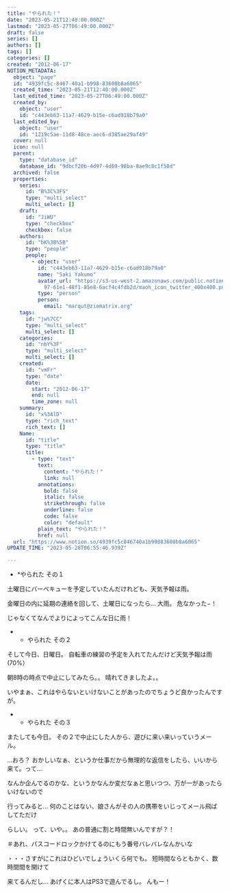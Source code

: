 ```yaml
---
title: "やられた！"
date: "2023-05-21T12:40:00.000Z"
lastmod: "2023-05-27T06:49:00.000Z"
draft: false
series: []
authors: []
tags: []
categories: []
created: "2012-06-17"
NOTION_METADATA:
  object: "page"
  id: "4939fc5c-8467-40a1-b998-83608b8a6065"
  created_time: "2023-05-21T12:40:00.000Z"
  last_edited_time: "2023-05-27T06:49:00.000Z"
  created_by:
    object: "user"
    id: "c443eb63-11a7-4629-b15e-c6ad918b79a0"
  last_edited_by:
    object: "user"
    id: "1219c5ae-11d8-48ce-aec6-d385ae29af49"
  cover: null
  icon: null
  parent:
    type: "database_id"
    database_id: "9dbcf20b-4d97-4d69-98ba-8ae9c8c1f58d"
  archived: false
  properties:
    series:
      id: "B%3C%3FS"
      type: "multi_select"
      multi_select: []
    draft:
      id: "JiWU"
      type: "checkbox"
      checkbox: false
    authors:
      id: "bK%3B%5B"
      type: "people"
      people:
        - object: "user"
          id: "c443eb63-11a7-4629-b15e-c6ad918b79a0"
          name: "Saki Yakumo"
          avatar_url: "https://s3-us-west-2.amazonaws.com/public.notion-static.com/3ad1c4\
            97-61e1-48f1-85e8-6acf4c4fdb2d/maoh_icon_twitter_400x400.png"
          type: "person"
          person:
            email: "marqut@ziomatrix.org"
    tags:
      id: "jw%7CC"
      type: "multi_select"
      multi_select: []
    categories:
      id: "nbY%3F"
      type: "multi_select"
      multi_select: []
    created:
      id: "vmFr"
      type: "date"
      date:
        start: "2012-06-17"
        end: null
        time_zone: null
    summary:
      id: "x%3AlD"
      type: "rich_text"
      rich_text: []
    Name:
      id: "title"
      type: "title"
      title:
        - type: "text"
          text:
            content: "やられた！"
            link: null
          annotations:
            bold: false
            italic: false
            strikethrough: false
            underline: false
            code: false
            color: "default"
          plain_text: "やられた！"
          href: null
  url: "https://www.notion.so/4939fc5c846740a1b99883608b8a6065"
UPDATE_TIME: "2023-05-28T06:55:46.939Z"

---
```

<link rel="stylesheet" href="https://cdn.jsdelivr.net/npm/katex@0.16.2/dist/katex.min.css" integrity="sha384-bYdxxUwYipFNohQlHt0bjN/LCpueqWz13HufFEV1SUatKs1cm4L6fFgCi1jT643X" crossorigin="anonymous">

- *やられた その１

土曜日にバーベキューを予定していたんだけれども、天気予報は雨。


金曜日の内に延期の連絡を回して、土曜日になったら… 大雨。 危なかった−！


じゃなくてなんでよりによってこんな日に雨！

- * やられた その２

そして今日、日曜日。 自転車の練習の予定を入れてたんだけど天気予報は雨(70%）


朝8時の時点で中止にしてみたら。。 晴れてきましたよ。。


いやまぁ、これはやらないといけないことがあったのでちょうど良かったんですが。

- * やられた その３

またしても今日。 その２で中止にした人から、遊びに来い来いっていうメール。


…おろ？ おかしいなぁ、というか仕事だから無理的な返信をしたら、いいから来て。って…


なんか企んでるのかな、というかなんか変だなぁと思いつつ、万が一があったらいけないので


行ってみると… 何のことはない、娘さんがその人の携帯をいじってメール飛ばしてただけ


らしい。 って、いや。。 あの普通に割と時間無いんですが？！


＃あれ、パスコードロックかけてるのにもう番号バレバレなんかいな


・・・さすがにこれはひどいでしょういくら何でも。 短時間ならともかく、数時間間を開けて


来てるんだし… あげくに本人はPS3で遊んでるし。 んもー！

